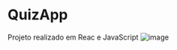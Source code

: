 # QuizApp
Projeto realizado em Reac e JavaScript
![image](https://user-images.githubusercontent.com/61034671/222542532-964c5181-3065-4fb8-9cdb-6cd25e0a9315.png)
